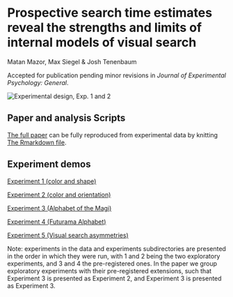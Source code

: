 # Prospective search time estimates reveal the strengths and limits of internal models of visual search

Matan Mazor, Max Siegel & Josh Tenenbaum

Accepted for publication pending minor revisions in *Journal of Experimental Psychology: General*.

![Experimental design, Exp. 1 and 2](https://github.com/matanmazor/metaVisualSearch/blob/master/docs/figures/methods1.png)

## Paper and analysis Scripts

[The full paper](https://github.com/matanmazor/metaVisualSearch/blob/master/docs/MVS_paper.pdf) can be fully reproduced from experimental data by knitting [The Rmarkdown file](https://github.com/matanmazor/metaVisualSearch/blob/master/docs/MVS.rmd).

## Experiment demos

[Experiment 1 (color and shape)](https://matanmazor.github.io/metaVisualSearch/experiments/demos/Experiment1/)

[Experiment 2 (color and orientation)](https://matanmazor.github.io/metaVisualSearch/experiments/demos/Experiment3/)

[Experiment 3 (Alphabet of the Magi)](https://matanmazor.github.io/metaVisualSearch/experiments/demos/Experiment2/)

[Experiment 4 (Futurama Alphabet)](https://matanmazor.github.io/metaVisualSearch/experiments/demos/Experiment4/)

[Experiment 5 (Visual search asymmetries)](https://matanmazor.github.io/metaVisualSearch/experiments/demos/Experiment5/)

Note: experiments in the data and experiments subdirectories are presented in the order in which they were run, with 1 and 2 being the two exploratory experiments, and 3 and 4 the pre-registered ones. In the paper we group exploratory experiments with their pre-registered extensions, such that Experiment 3 is presented as Experiment 2, and Experiment 3 is presented as Experiment 3.
